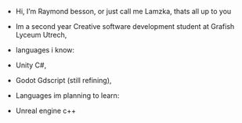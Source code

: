- Hi, I’m Raymond besson, or just call me Lamzka, thats all up to you

- Im a second year Creative software development student at Grafish Lyceum Utrech,

- languages i know:
- Unity C#,
- Godot Gdscript (still refining),


- Languages im planning to learn:
- Unreal engine c++
